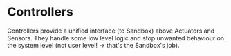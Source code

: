 # Controllers

Controllers provide a unified interface (to Sandbox) above Actuators and Sensors.
They handle some low level logic and stop unwanted behaviour on the system level (not user level! -> that's the Sandbox's job).
